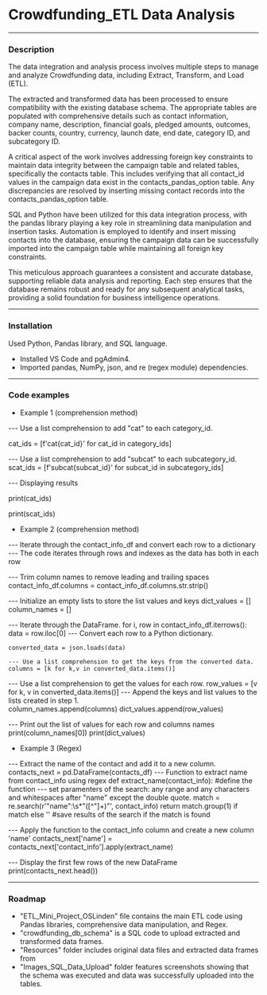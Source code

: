 # Crowdfunding_ETL Data Analysis 
___

### Description

The data integration and analysis process involves multiple steps to manage and analyze Crowdfunding data, including Extract, Transform, and Load (ETL).

The extracted and transformed data has been processed to ensure compatibility with the existing database schema. The appropriate tables are populated with comprehensive details such as contact information, company name, description, financial goals, pledged amounts, outcomes, backer counts, country, currency, launch date, end date, category ID, and subcategory ID.

A critical aspect of the work involves addressing foreign key constraints to maintain data integrity between the campaign table and related tables, specifically the contacts table. This includes verifying that all contact_id values in the campaign data exist in the contacts_pandas_option table. Any discrepancies are resolved by inserting missing contact records into the contacts_pandas_option table.

SQL and Python have been utilized for this data integration process, with the pandas library playing a key role in streamlining data manipulation and insertion tasks. Automation is employed to identify and insert missing contacts into the database, ensuring the campaign data can be successfully imported into the campaign table while maintaining all foreign key constraints.

This meticulous approach guarantees a consistent and accurate database, supporting reliable data analysis and reporting. Each step ensures that the database remains robust and ready for any subsequent analytical tasks, providing a solid foundation for business intelligence operations.

___

### Installation

Used Python, Pandas library, and SQL language.
* Installed VS Code and pgAdmin4.
* Imported pandas, NumPy, json, and re (regex module) dependencies.

___

### Code examples

* Example 1 (comprehension method)

--- Use a list comprehension to add "cat" to each category_id. 

cat_ids = [f'cat{cat_id}' for cat_id in category_ids]

--- Use a list comprehension to add "subcat" to each subcategory_id.
scat_ids = [f'subcat{subcat_id}' for subcat_id in subcategory_ids]

--- Displaying results 

print(cat_ids)

print(scat_ids)

* Example 2 (comprehension method)

--- Iterate through the contact_info_df and convert each row to a dictionary 
--- The code iterates through rows and indexes as the data has both in each row

--- Trim column names to remove leading and trailing spaces
contact_info_df.columns = contact_info_df.columns.str.strip()

--- Initialize an empty lists to store the list values and keys
dict_values = []
column_names = []

---  Iterate through the DataFrame.
for i, row in contact_info_df.iterrows():
    data = row.iloc[0]
    --- Convert each row to a Python dictionary.
    
    converted_data = json.loads(data)
    
    --- Use a list comprehension to get the keys from the converted data.
    columns = [k for k,v in converted_data.items()]
   --- Use a list comprehension to get the values for each row.
    row_values = [v for k, v in converted_data.items()]
    --- Append the keys and list values to the lists created in step 1.  
    column_names.append(columns)
    dict_values.append(row_values)

--- Print out the list of values for each row and columns names
print(column_names[0])
print(dict_values)

* Example 3 (Regex)

--- Extract the name of the contact and add it to a new column.
contacts_next = pd.DataFrame(contacts_df)
--- Function to extract name from contact_info using regex
def extract_name(contact_info): #define the function
    --- set paramenters of the search: any range and any characters and whitespaces after "name" except the double quote.
    match = re.search(r'"name":\s*"([^"]+)"', contact_info) 
    return match.group(1) if match else '' #save results of the search if the match is found

--- Apply the function to the contact_info column and create a new column 'name'
contacts_next['name'] = contacts_next['contact_info'].apply(extract_name)

--- Display the first few rows of the new DataFrame
print(contacts_next.head())

___
### Roadmap

* "ETL_Mini_Project_OSLinden" file contains the main ETL code using Pandas libraries, comprehensive data manipulation, and Regex.
* "crowdfunding_db_schema" is a SQL code to upload extracted and transformed data frames.
* "Resources" folder includes original data files and extracted data frames from
* "Images_SQL_Data_Upload" folder features screenshots showing that the schema was executed and data was successfully uploaded into the tables.
